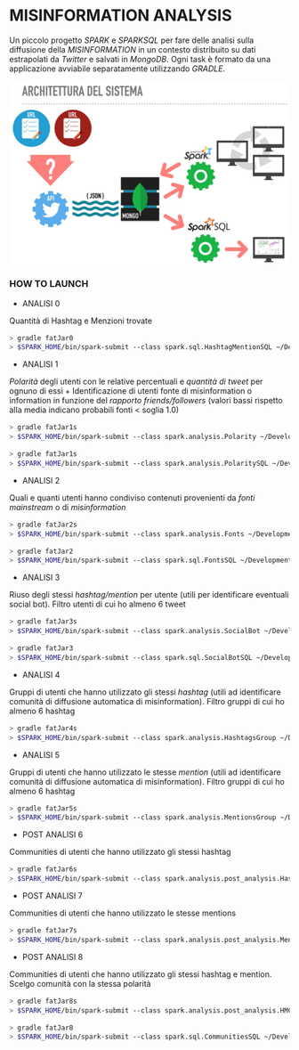 # MISINFORMATION ANALYSIS

Un piccolo progetto *SPARK* e *SPARKSQL* per fare delle analisi sulla diffusione della *MISINFORMATION* in un contesto distribuito su dati estrapolati da *Twitter* e salvati in *MongoDB*.
Ogni task è formato da una applicazione avviabile separatamente utilizzando *GRADLE*.

![picture alt](/src/main/resources/arch.jpeg "architettura del sistema")

### HOW TO LAUNCH

* ANALISI 0

Quantità di Hashtag e Menzioni trovate

```zsh
> gradle fatJar0
> $SPARK_HOME/bin/spark-submit --class spark.sql.HashtagMentionSQL ~/Development/JAVA/MisinformationAnalysis/build/libs/HashtagMentionSQL-all-1.0.0.jar
```

* ANALISI 1

*Polarità* degli utenti con le relative percentuali e *quantità di tweet* per ognuno di essi +
Identificazione di utenti fonte di misinformation o information in funzione del *rapporto friends/followers*
(valori bassi rispetto alla media indicano probabili fonti < soglia 1.0)

```zsh
> gradle fatJar1s
> $SPARK_HOME/bin/spark-submit --class spark.analysis.Polarity ~/Development/JAVA/MisinformationAnalysis/build/libs/Polarity-all-1.0.0.jar
```

```zsh
> gradle fatJar1s
> $SPARK_HOME/bin/spark-submit --class spark.analysis.PolaritySQL ~/Development/JAVA/MisinformationAnalysis/build/libs/PolaritySQL-all-1.0.0.jar
```

* ANALISI 2

Quali e quanti utenti hanno condiviso contenuti provenienti da *fonti mainstream* o di *misinformation*

```zsh
> gradle fatJar2s
> $SPARK_HOME/bin/spark-submit --class spark.analysis.Fonts ~/Development/JAVA/MisinformationAnalysis/build/libs/Fonts-all-1.0.0.jar
```

```zsh
> gradle fatJar2
> $SPARK_HOME/bin/spark-submit --class spark.sql.FontsSQL ~/Development/JAVA/MisinformationAnalysis/build/libs/FontsSQL-all-1.0.0.jar
```


* ANALISI 3

Riuso degli stessi *hashtag/mention* per utente (utili per identificare eventuali social bot).
Filtro utenti di cui ho almeno 6 tweet
 
```zsh
> gradle fatJar3s
> $SPARK_HOME/bin/spark-submit --class spark.analysis.SocialBot ~/Development/JAVA/MisinformationAnalysis/build/libs/SocialBot-all-1.0.0.jar
```

```zsh
> gradle fatJar3
> $SPARK_HOME/bin/spark-submit --class spark.sql.SocialBotSQL ~/Development/JAVA/MisinformationAnalysis/build/libs/SocialBotSQL-all-1.0.0.jar
```

* ANALISI 4

Gruppi di utenti che hanno utilizzato gli stessi *hashtag* (utili ad identificare comunità di diffusione automatica di misinformation).
Filtro gruppi di cui ho almeno 6 hashtag
 
```zsh
> gradle fatJar4s
> $SPARK_HOME/bin/spark-submit --class spark.analysis.HashtagsGroup ~/Development/JAVA/MisinformationAnalysis/build/libs/HashtagsGroup-all-1.0.0.jar
```
  
* ANALISI 5

Gruppi di utenti che hanno utilizzato le stesse *mention* (utili ad identificare comunità di diffusione automatica di misinformation).
Filtro gruppi di cui ho almeno 6 hashtag
 
```zsh
> gradle fatJar5s
> $SPARK_HOME/bin/spark-submit --class spark.analysis.MentionsGroup ~/Development/JAVA/MisinformationAnalysis/build/libs/MentionsGroup-all-1.0.0.jar
```

* POST ANALISI 6

Communities di utenti che hanno utilizzato gli stessi hashtag

```zsh
> gradle fatJar6s
> $SPARK_HOME/bin/spark-submit --class spark.analysis.post_analysis.HashtagsCommunity ~/Development/JAVA/MisinformationAnalysis/build/libs/HashtagsCommunity-all-1.0.0.jar
```
   
* POST ANALISI 7

Communities di utenti che hanno utilizzato le stesse mentions

```zsh
> gradle fatJar7s
> $SPARK_HOME/bin/spark-submit --class spark.analysis.post_analysis.MentionsCommunity ~/Development/JAVA/MisinformationAnalysis/build/libs/MentionsCommunity-all-1.0.0.jar
```

* POST ANALISI 8

Communities di utenti che hanno utilizzato gli stessi hashtag e mention. Scelgo comunità con la stessa polarità
 
```zsh
> gradle fatJar8s
> $SPARK_HOME/bin/spark-submit --class spark.analysis.post_analysis.HMCommunities ~/Development/JAVA/MisinformationAnalysis/build/libs/HMCommunities-all-1.0.0.jar
```

```zsh
> gradle fatJar8
> $SPARK_HOME/bin/spark-submit --class spark.sql.CommunitiesSQL ~/Development/JAVA/MisinformationAnalysis/build/libs/CommunitiesSQL-all-1.0.0.jar
```

